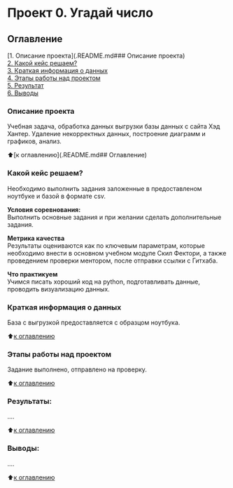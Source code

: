 # Проект 0. Угадай число

## Оглавление  
[1. Описание проекта](.README.md### Описание проекта)  
[2. Какой кейс решаем?](.README.md#Какой-кейс-решаем)  
[3. Краткая информация о данных](.README.md#Краткая-информация-о-данных)  
[4. Этапы работы над проектом](.README.md#Этапы-работы-над-проектом)  
[5. Результат](.README.md#Результат)    
[6. Выводы](.README.md#Выводы) 

### Описание проекта    
Учебная задача, обработка данных выгрузки базы данных с сайта Хэд Хантер. Удаление некорректных данных, построение диаграмм и графиков, анализ.

:arrow_up:[к оглавлению](.README.md## Оглавление)


### Какой кейс решаем?    
Необходимо выполнить задания заложенные в предоставленом ноутбуке и базой в формате csv.

**Условия соревнования:**  
Выполнить основные задания и при желании сделать дополнительные задания.

**Метрика качества**     
Результаты оцениваются как по ключевым параметрам, которые необходимо внести в основном учебном модуле Скил Фектори, а также проведением проверки ментором, после отправки ссылки с Гитхаба.

**Что практикуем**     
Учимся писать хороший код на python, подготавливать данные, проводить визуализацию данных.


### Краткая информация о данных
База с выгрузкой предоставляется с образцом ноутбука.
  
:arrow_up:[к оглавлению](.README.md#Оглавление)


### Этапы работы над проектом  
Задание выполнено, отправлено на проверку.

:arrow_up:[к оглавлению](.README.md#Оглавление)


### Результаты:  
....

:arrow_up:[к оглавлению](.README.md#Оглавление)


### Выводы:  
....

:arrow_up:[к оглавлению](.README.md#Оглавление)
